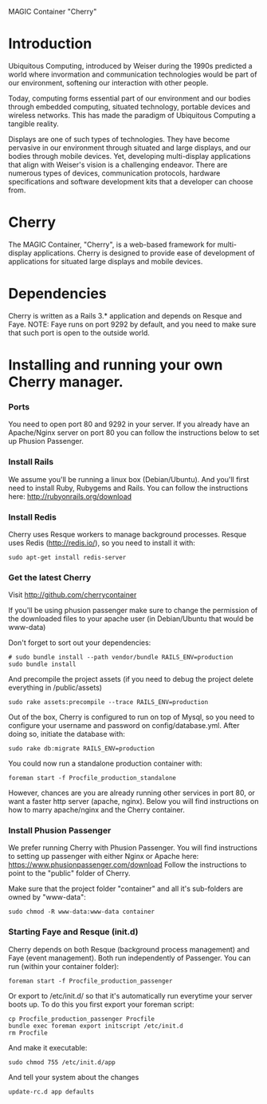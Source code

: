 MAGIC Container "Cherry"

# Introduction

Ubiquitous Computing, introduced by Weiser during the 1990s predicted a world where invormation and communication technologies would be part of our environment, softening our interaction with other people.

Today, computing forms essential part of our environment and our bodies through embedded computing, situated technology, portable devices and wireless networks. This has made the paradigm of Ubiquitous Computing a tangible reality.

Displays are one of such types of technologies. They have become pervasive in our environment through situated and large displays, and our bodies through mobile devices. Yet, developing multi-display applications that align with Weiser's vision is a challenging endeavor. There are numerous types of devices, communication protocols, hardware specifications and software development kits that a developer can choose from. 

# Cherry

The MAGIC Container, "Cherry", is a web-based framework for multi-display applications. Cherry is designed to provide ease of development of applications for situated large displays and mobile devices.

# Dependencies

Cherry is written as a Rails 3.* application and depends on Resque and Faye. NOTE: Faye runs on port 9292 by default, and you need to make sure that such port is open to the outside world.



# Installing and running your own Cherry manager.

### Ports

You need to open port 80 and 9292 in your server. If you already have an Apache/Nginx server on port 80 you can follow the instructions below to set up Phusion Passenger.

### Install Rails

We assume you'll be running a linux box (Debian/Ubuntu). And you'll first need to install Ruby, Rubygems and Rails. You can follow the instructions here: http://rubyonrails.org/download 

### Install Redis

Cherry uses Resque workers to manage background processes. Resque uses Redis (http://redis.io/), so you need to install it with: 

```
sudo apt-get install redis-server
```

### Get the latest Cherry

Visit http://github.com/cherrycontainer

If you'll be using phusion passenger make sure to change the permission of the downloaded files to your apache user (in Debian/Ubuntu that would be www-data)

Don't forget to sort out your dependencies:

```
# sudo bundle install --path vendor/bundle RAILS_ENV=production
sudo bundle install
```

And precompile the project assets (if you need to debug the project delete everything in /public/assets)

```
sudo rake assets:precompile --trace RAILS_ENV=production
```

Out of the box, Cherry is configured to run on top of Mysql, so you need to configure your username and password on config/database.yml. After doing so, initiate the database with:

```
sudo rake db:migrate RAILS_ENV=production
```

You could now run a standalone production container with:

```
foreman start -f Procfile_production_standalone
```

However, chances are you are already running other services in port 80, or want a faster http server (apache, nginx). Below you will find instructions on how to marry apache/nginx and the Cherry container.

### Install Phusion Passenger

We prefer running Cherry with Phusion Passenger. You will find instructions to setting up passenger with either Nginx or Apache here: https://www.phusionpassenger.com/download Follow the instructions to point to the "public" folder of Cherry.

Make sure that the project folder "container" and all it's sub-folders are owned by "www-data":

```
sudo chmod -R www-data:www-data container
```

### Starting Faye and Resque (init.d)

Cherry depends on both Resque (background process management) and Faye (event management). Both run independently of Passenger. You can run (within your container folder): 

```
foreman start -f Procfile_production_passenger
```

Or export to /etc/init.d/ so that it's automatically run everytime your server boots up. To do this you first export your foreman script:

```
cp Procfile_production_passenger Procfile
bundle exec foreman export initscript /etc/init.d
rm Procfile
```

And make it executable:

```
sudo chmod 755 /etc/init.d/app
```

And tell your system about the changes

```
update-rc.d app defaults
```

